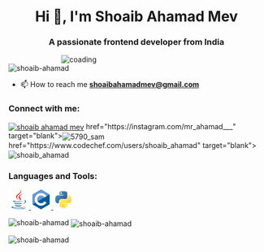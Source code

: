 
<h1 align="center">Hi 👋, I'm Shoaib Ahamad Mev</h1>
<h3 align="center">A passionate frontend developer from India</h3>
<img align ="right" alt="coading" width="400" src="https://i.pinimg.com/originals/e8/f4/53/e8f453469a3ec97ecd354df465d73913.gif">
<p align="left"> <img src="https://komarev.com/ghpvc/?username=shoaib-ahamad&label=Profile%20views&color=0e75b6&style=flat" alt="shoaib-ahamad" /> </p>

- 📫 How to reach me **shoaibahamadmev@gmail.com**

<h3 align="left">Connect with me:</h3>
<p align="left">
<a href="https://linkedin.com/in/shoaib ahamad mev" target="blank"><img align="center" src="https://raw.githubusercontent.com/rahuldkjain/github-profile-readme-generator/master/src/images/icons/Social/linked-in-alt.svg" alt="shoaib ahamad mev" height="30" width="40" /></a>
<a> href="https://instagram.com/mr_ahamad___" target="blank"><img align="center" src="https://raw.githubusercontent.com/rahuldkjain/github-profile-readme-generator/master/src/images/icons/Social/instagram.svg" alt="5790_sam" height="30" width="40" /></a>
<a> href="https://www.codechef.com/users/shoaib_ahamad" target="blank"><img align="center" src="https://cdn.jsdelivr.net/npm/simple-icons@3.1.0/icons/codechef.svg" alt="shoaib_ahamad" height="30" width="40" /></a>
</p>

<h3 align="left">Languages and Tools:</h3>
<p align="left"> <a href="https://www.cprogramming.com/" target="_blank" rel="noreferrer"> <img src="https://raw.githubusercontent.com/devicons/devicon/master/icons/java/java-original.svg" alt="c" width="40" height="40"/> </a><a href="https://www.java.com/" target="_blank" rel="noreferrer"> <img src="https://raw.githubusercontent.com/devicons/devicon/master/icons/c/c-original.svg" alt="c" width="40" height="40"/> </a> <a href="https://www.python.org" target="_blank" rel="noreferrer"> <img src="https://raw.githubusercontent.com/devicons/devicon/master/icons/python/python-original.svg" alt="python" width="40" height="40"/> </a> </p>

<p><img align="left" src="https://github-readme-stats.vercel.app/api/top-langs?username=shoaib-ahamad&show_icons=true&locale=en&layout=compact" alt="shoaib-ahamad" /></p>

<p>&nbsp;<img align="center" src="https://github-readme-stats.vercel.app/api?username=shoaib-ahamad&show_icons=true&locale=en" alt="shoaib-ahamad" /></p>

<p><img align="center" src="https://github-readme-streak-stats.herokuapp.com/?user=shoaib-ahamad&" alt="shoaib-ahamad" /></p>
